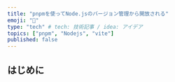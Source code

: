 ```yaml
---
title: "pnpmを使ってNode.jsのバージョン管理から開放される"
emoji: "🍣"
type: "tech" # tech: 技術記事 / idea: アイデア
topics: ["pnpm", "Nodejs", "vite"]
published: false
---
```


## はじめに
